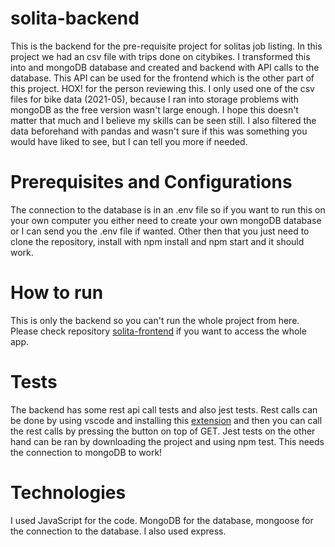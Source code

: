 # solita-backend
This is the backend for the pre-requisite project for solitas job listing. 
In this project we had an csv file with trips done on citybikes. I transformed this into and mongoDB database and
created and backend with API calls to the database. This API can be used for the frontend which is the other part
of this project.
HOX! for the person reviewing this. I only used one of the csv files for bike data (2021-05), because 
I ran into storage problems with mongoDB as the free version wasn't large enough. I hope this doesn't matter
that much and I believe my skills can be seen still. I also filtered the data beforehand with pandas and wasn't sure
if this was something you would have liked to see, but I can tell you more if needed.
# Prerequisites and Configurations
The connection to the database is in an .env file so if you want to run this on your own computer you either need to 
create your own mongoDB database or I can send you the .env file if wanted. Other then that you just need to clone
the repository, install with npm install and npm start and it should work.
# How to run
This is only the backend so you can't run the whole project from here. Please check repository [solita-frontend](https://github.com/Iispar/solita-frontend) 
if you
want to access the whole app.
# Tests
The backend has some rest api call tests and also jest tests. Rest calls can be done by using vscode and installing this 
[extension](https://marketplace.visualstudio.com/items?itemName=humao.rest-client) and then you can call the rest calls
by pressing the button on top of GET. 
Jest tests on the other hand can be ran by downloading the project and using npm test. This needs the connection to mongoDB to work!
# Technologies
I used JavaScript for the code. MongoDB for the database, mongoose for the connection to the database. I also used express.
